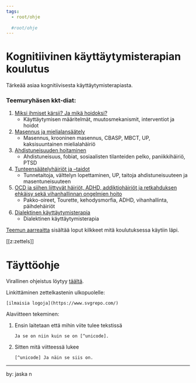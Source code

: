 ```yaml
---
tags:
  - root/ohje
  
  #root/ohje
---
```


# Kognitiivinen käyttäytymisterapian koulutus

Tärkeää asiaa kognitiivisesta käyttäytymisterapiasta.

### Teemuryhäsen kkt-diat:
1. [Miksi ihmiset kärsii? Ja mikä hoidoksi?](./static/KKT_ryhänen_1.pdf)
	- Käyttäytymisen määritelmät, muutosmekanismit, interventiot ja hoidot
2. [Masennus ja mielialansäätely](./static/KKT_ryhänen_2.pdf)
	- Masennus, krooninen masennus, CBASP, MBCT, UP, kaksisuuntainen mielialahäiriö
3. [Ahdistuneisuuden hoitaminen](./static/KKT_ryhänen_3.pdf)
 	- Ahdistuneisuus, fobiat, sosiaalisten tilanteiden pelko, paniikkihäiriö, PTSD
4. [Tunteensäätelyhäiriöt ja –taidot](./static/KKT_ryhänen_4.pdf)
	- Tunnetaitoja, välttelyn lopettaminen, UP, taitoja ahdistuneisuuteen ja masentuneisuuteen
5. [OCD ja siihen liittyvät häiriöt, ADHD,
addiktiohäiriöt ja retkahduksen ehkäisy sekä
vihanhallinnan ongelmien hoito](./static/KKT_ryhänen_5.pdf)
	- Pakko-oireet, Tourette, kehodysmorfia, ADHD, vihanhallinta, päihdehäiriöt
6. [Dialektinen käyttäytymisterapia](./static/KKT_ryhänen_6.pdf)
	- Dialektinen käyttäytymisterapia

[Teemun aarreaitta](https://www.dropbox.com/sh/n5bsoozqffci7qs/AACjk_JIpOanPU79KPYrylgMa?dl=0) sisältää loput kilkkeet mitä koulutuksessa käytiin läpi.

[[z:zettels]]



# Täyttöohje
Virallinen ohjeistus löytyy [täältä](https://neuron.zettel.page/).

Linkittäminen zettelkastenin ulkopuolelle: 
```
[ilmaisia logoja](https://www.svgrepo.com/)
```
Alaviitteen tekeminen:
1. Ensin laitetaan että mihin viite tulee tekstissä
	```
	Ja se on niin kuin se on [^unicode].
	```
2. Sitten mitä viitteessä lukee
	```
	[^unicode] Ja näin se siis on.
	```

---
by: jaska n

